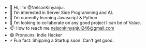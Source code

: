 - 👋 Hi, I’m @NelsonKinyanjui.
- 👀 I’m interested in Server Side Programming and AI.
- 🌱 I’m currently learning Javascript  & Python
- 💞️ I’m looking to collaborate on any good project I can be of Value.
- 📫 How to reach me nelsonkinyanjui246@gmail.com
- 😄 Pronouns: Indie Hacker
- ⚡ Fun fact: Shipping a Startup soon. Can't get good.

<!---
NelsonKinyanjui/NelsonKinyanjui is a ✨ special ✨ repository because its `README.md` (this file) appears on your GitHub profile.
You can click the Preview link to take a look at your changes.
--->
